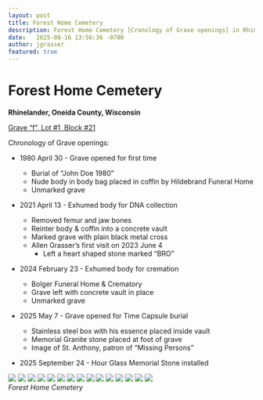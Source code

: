 ```yaml
---
layout: post
title: Forest Home Cemetery
description: Forest Home Cemetery [Cronology of Grave openings] in Rhinelander, WI
date:   2025-08-16 13:56:36 -0700
author: jgrasser
featured: true
---
```


# Forest Home Cemetery

**Rhinelander, Oneida County, Wisconsin**

<u>Grave “f”, Lot #1, Block #21</u>

Chronology of Grave openings:

* 1980 April 30 - Grave opened for first time
	* Burial of “John Doe 1980”
	* Nude body in body bag placed in coffin by Hildebrand Funeral Home
	* Unmarked grave

* 2021 April 13 - Exhumed body for DNA collection
	* Removed femur and jaw bones
	* Reinter body & coffin into a concrete vault
	* Marked grave with plain black metal cross
	* Allen Grasser’s first visit on 2023 June 4
		- Left a heart shaped stone marked “BRO” 

* 2024 February 23 - Exhumed body for cremation
	* Bolger Funeral Home & Crematory
	* Grave left with concrete vault in place
	* Unmarked grave

* 2025 May 7 -  Grave opened for Time Capsule burial
	* Stainless steel box with his essence placed inside vault
	* Memorial Granite stone placed at foot of grave
	* Image of St. Anthony, patron of “Missing Persons”

* 2025 September 24 - Hour Glass Memorial Stone installed

<div class="gallery-box">
  <div class="gallery gallery--post">
    <img src="https://live.staticflickr.com/65535/54816650933_4a7e82202f_c.jpg" loading="lazy">
    <img src="https://live.staticflickr.com/65535/54816392991_9fb539e67a_c.jpg" loading="lazy">
    <img src="https://live.staticflickr.com/65535/54816726505_4546f342f8_c.jpg" loading="lazy">
    <img src="https://live.staticflickr.com/65535/54816393106_7bfdb2e61e_c.jpg" loading="lazy">
    <img src="https://live.staticflickr.com/65535/54816393096_bc1341367d_c.jpg" loading="lazy">
    <img src="https://live.staticflickr.com/65535/54816648464_61cf34eba3_c.jpg" loading="lazy">
    <img src="https://live.staticflickr.com/65535/54816726445_78fcce6735_c.jpg" loading="lazy">
    <img src="https://live.staticflickr.com/65535/54816392981_b395e370b0_c.jpg" loading="lazy">
    <img src="https://live.staticflickr.com/65535/54815544202_5e08701bdc_c.jpg" loading="lazy">
    <img src="https://live.staticflickr.com/65535/54816650973_37d4f82beb_c.jpg" loading="lazy">
    <img src="https://live.staticflickr.com/65535/54816392891_96345b4b0d_c.jpg" loading="lazy">
    <img src="https://live.staticflickr.com/65535/54815544092_e37920cbfd_c.jpg" loading="lazy">
    <img src="https://live.staticflickr.com/65535/54816726340_df8f309108_c.jpg" loading="lazy">
    <img src="https://live.staticflickr.com/65535/54815544052_2b630a71f0_c.jpg" loading="lazy">
    <img src="https://live.staticflickr.com/65535/54815544047_fd3d285f94_c.jpg" loading="lazy">
  </div>
  <em>Forest Home Cemetery</em>
</div>
